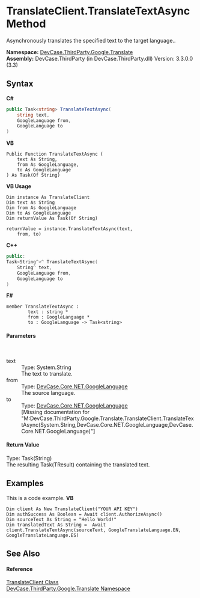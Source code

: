 # TranslateClient.TranslateTextAsync Method 
 

Asynchronously translates the specified text to the target language..

**Namespace:**&nbsp;<a href="N_DevCase_ThirdParty_Google_Translate">DevCase.ThirdParty.Google.Translate</a><br />**Assembly:**&nbsp;DevCase.ThirdParty (in DevCase.ThirdParty.dll) Version: 3.3.0.0 (3.3)

## Syntax

**C#**<br />
``` C#
public Task<string> TranslateTextAsync(
	string text,
	GoogleLanguage from,
	GoogleLanguage to
)
```

**VB**<br />
``` VB
Public Function TranslateTextAsync ( 
	text As String,
	from As GoogleLanguage,
	to As GoogleLanguage
) As Task(Of String)
```

**VB Usage**<br />
``` VB Usage
Dim instance As TranslateClient
Dim text As String
Dim from As GoogleLanguage
Dim to As GoogleLanguage
Dim returnValue As Task(Of String)

returnValue = instance.TranslateTextAsync(text, 
	from, to)
```

**C++**<br />
``` C++
public:
Task<String^>^ TranslateTextAsync(
	String^ text, 
	GoogleLanguage from, 
	GoogleLanguage to
)
```

**F#**<br />
``` F#
member TranslateTextAsync : 
        text : string * 
        from : GoogleLanguage * 
        to : GoogleLanguage -> Task<string> 

```


#### Parameters
&nbsp;<dl><dt>text</dt><dd>Type: System.String<br />The text to translate.</dd><dt>from</dt><dd>Type: <a href="T_DevCase_Core_NET_GoogleLanguage">DevCase.Core.NET.GoogleLanguage</a><br />The source language.</dd><dt>to</dt><dd>Type: <a href="T_DevCase_Core_NET_GoogleLanguage">DevCase.Core.NET.GoogleLanguage</a><br />\[Missing <param name="to"/> documentation for "M:DevCase.ThirdParty.Google.Translate.TranslateClient.TranslateTextAsync(System.String,DevCase.Core.NET.GoogleLanguage,DevCase.Core.NET.GoogleLanguage)"\]</dd></dl>

#### Return Value
Type: Task(String)<br />The resulting Task(TResult) containing the translated text.

## Examples
This is a code example. 
**VB**<br />
``` VB
Dim client As New TranslateClient("YOUR API KEY")
Dim authSuccess As Boolean = Await client.AuthorizeAsync()
Dim sourceText As String = "Hello World!"
Dim translatedText As String =  Await client.TranslateTextAsync(sourceText, GoogleTranslateLanguage.EN, GoogleTranslateLanguage.ES)
```


## See Also


#### Reference
<a href="T_DevCase_ThirdParty_Google_Translate_TranslateClient">TranslateClient Class</a><br /><a href="N_DevCase_ThirdParty_Google_Translate">DevCase.ThirdParty.Google.Translate Namespace</a><br />